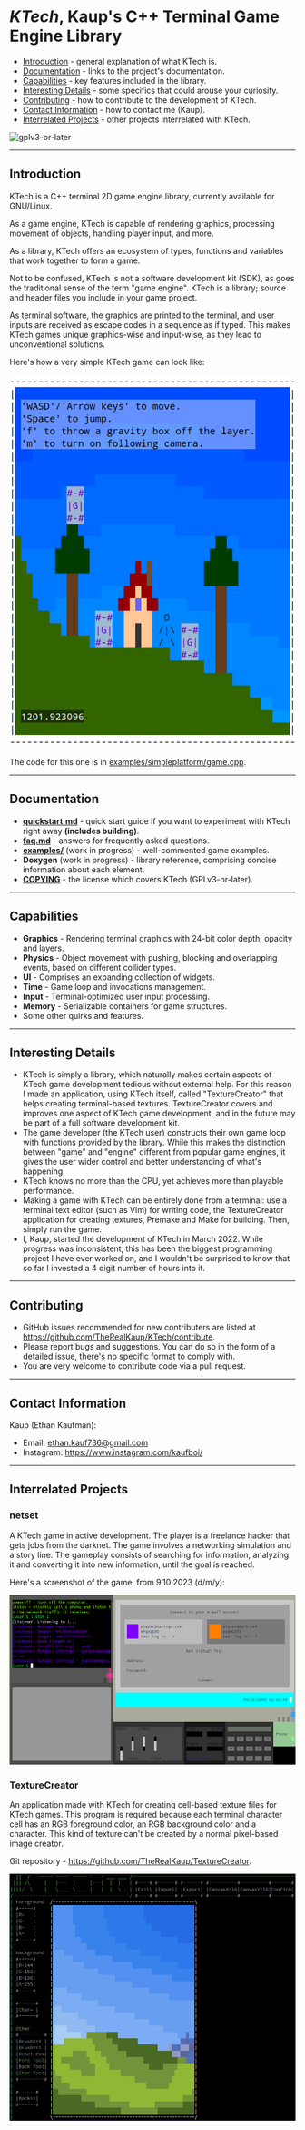 # *KTech*, Kaup's C++ Terminal Game Engine Library

- [Introduction](#introduction) - general explanation of what KTech is.
- [Documentation](#documentation) - links to the project's documentation.
- [Capabilities](#capabilities) - key features included in the library. 
- [Interesting Details](#interesting-details) - some specifics that could arouse your curiosity.
- [Contributing](#contributing) - how to contribute to the development of KTech.
- [Contact Information](#contact-information) - how to contact me (Kaup).
- [Interrelated Projects](#interrelated-projects) - other projects interrelated with KTech.

![gplv3-or-later](https://www.gnu.org/graphics/gplv3-or-later.png)

---

## Introduction

KTech is a C++ terminal 2D game engine library, currently available for GNU/Linux.

As a game engine, KTech is capable of rendering graphics, processing movement of objects, handling player input, and more.

As a library, KTech offers an ecosystem of types, functions and variables that work together to form a game.

Not to be confused, KTech is not a software development kit (SDK), as goes the traditional sense of the term "game engine". KTech is a library; source and header files you include in your game project.

As terminal software, the graphics are printed to the terminal, and user inputs are received as escape codes in a sequence as if typed. This makes KTech games unique graphics-wise and input-wise, as they lead to unconventional solutions.

Here's how a very simple KTech game can look like:

<img src="https://github.com/TheRealKaup/TheRealKaup/blob/main/simpleplatform1_10-12-23.png" alt="KTech Simple Platform Game" max-height="500"/>

The code for this one is in [examples/simpleplatform/game.cpp](examples/simpleplatform/game.cpp).

---

## Documentation

- **[quickstart.md](documentation/quickstart.md)** - quick start guide if you want to experiment with KTech right away **(includes building)**.
- **[faq.md](documentation/faq.md)** - answers for frequently asked questions.
- **[examples/](examples/)** (work in progress) - well-commented game examples.
- **Doxygen** (work in progress) - library reference, comprising concise information about each element.
- **[COPYING](COPYING)** - the license which covers KTech (GPLv3-or-later).

---

## Capabilities

- **Graphics** - Rendering terminal graphics with 24-bit color depth, opacity and layers.
- **Physics** - Object movement with pushing, blocking and overlapping events, based on different collider types.
- **UI** - Comprises an expanding collection of widgets.
- **Time** - Game loop and invocations management.
- **Input** - Terminal-optimized user input processing.
- **Memory** - Serializable containers for game structures.
- Some other quirks and features.

---

## Interesting Details

- KTech is simply a library, which naturally makes certain aspects of KTech game development tedious without external help. For this reason I made an application, using KTech itself, called "TextureCreator" that helps creating terminal-based textures. TextureCreator covers and improves one aspect of KTech game development, and in the future may be part of a full software development kit.
- The game developer (the KTech user) constructs their own game loop with functions provided by the library. While this makes the distinction between "game" and "engine" different from popular game engines, it gives the user wider control and better understanding of what's happening.
- KTech knows no more than the CPU, yet achieves more than playable performance.
- Making a game with KTech can be entirely done from a terminal: use a terminal text editor (such as Vim) for writing code, the TextureCreator application for creating textures, Premake and Make for building. Then, simply run the game.
- I, Kaup, started the development of KTech in March 2022. While progress was inconsistent, this has been the biggest programming project I have ever worked on, and I wouldn't be surprised to know that so far I invested a 4 digit number of hours into it.

---

## Contributing

- GitHub issues recommended for new contributers are listed at https://github.com/TheRealKaup/KTech/contribute.
- Please report bugs and suggestions. You can do so in the form of a detailed issue, there's no specific format to comply with.
- You are very welcome to contribute code via a pull request.

---

## Contact Information

Kaup (Ethan Kaufman):
- Email: ethan.kauf736@gmail.com
- Instagram: https://www.instagram.com/kaufboi/

---

## Interrelated Projects

### netset

A KTech game in active development. The player is a freelance hacker that gets jobs from the darknet. The game involves a networking simulation and a story line. The gameplay consists of searching for information, analyzing it and converting it into new information, until the goal is reached.

Here's a screenshot of the game, from 9.10.2023 (d/m/y):

<img src="https://github.com/TheRealKaup/TheRealKaup/blob/main/netset-9.10.2023.png" alt="netset screenshot from 9.10.2023" max-height="500"/>

### TextureCreator

An application made with KTech for creating cell-based texture files for KTech games. This program is required because each terminal character cell has an RGB foreground color, an RGB background color and a character. This kind of texture can't be created by a normal pixel-based image creator.

Git repository - https://github.com/TheRealKaup/TextureCreator.

<img src="https://github.com/TheRealKaup/TheRealKaup/blob/main/texturecreatorscreenshot.png" alt="TextureCreator Screenshot" max-height="500"/>

